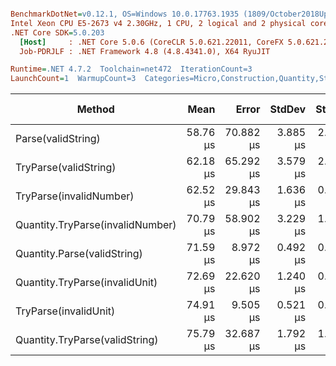 ``` ini

BenchmarkDotNet=v0.12.1, OS=Windows 10.0.17763.1935 (1809/October2018Update/Redstone5)
Intel Xeon CPU E5-2673 v4 2.30GHz, 1 CPU, 2 logical and 2 physical cores
.NET Core SDK=5.0.203
  [Host]     : .NET Core 5.0.6 (CoreCLR 5.0.621.22011, CoreFX 5.0.621.22011), X64 RyuJIT
  Job-PDRJLF : .NET Framework 4.8 (4.8.4341.0), X64 RyuJIT

Runtime=.NET 4.7.2  Toolchain=net472  IterationCount=3  
LaunchCount=1  WarmupCount=3  Categories=Micro,Construction,Quantity,String  

```
|                           Method |     Mean |     Error |   StdDev |   StdErr |      Min |      Max |   Median | Ratio | MannWhitney(5%) | RatioSD |  Gen 0 |  Gen 1 | Gen 2 | Allocated |
|--------------------------------- |---------:|----------:|---------:|---------:|---------:|---------:|---------:|------:|---------------- |--------:|-------:|-------:|------:|----------:|
|               Parse(validString) | 58.76 μs | 70.882 μs | 3.885 μs | 2.243 μs | 56.27 μs | 63.23 μs | 56.76 μs |  1.00 |            Base |    0.00 | 8.0967 | 0.3327 |     - |  52.55 KB |
|            TryParse(validString) | 62.18 μs | 65.292 μs | 3.579 μs | 2.066 μs | 59.97 μs | 66.31 μs | 60.27 μs |  1.06 |               ? |    0.01 | 8.0967 | 0.3327 |     - |  52.53 KB |
|          TryParse(invalidNumber) | 62.52 μs | 29.843 μs | 1.636 μs | 0.944 μs | 60.97 μs | 64.23 μs | 62.37 μs |  1.07 |               ? |    0.07 | 8.0967 | 0.3327 |     - |   52.1 KB |
| Quantity.TryParse(invalidNumber) | 70.79 μs | 58.902 μs | 3.229 μs | 1.864 μs | 67.13 μs | 73.24 μs | 72.00 μs |  1.21 |               ? |    0.06 | 8.0228 | 0.2588 |     - |   52.1 KB |
|      Quantity.Parse(validString) | 71.59 μs |  8.972 μs | 0.492 μs | 0.284 μs | 71.02 μs | 71.89 μs | 71.86 μs |  1.22 |               ? |    0.08 | 8.5271 | 0.3876 |     - |  55.25 KB |
|   Quantity.TryParse(invalidUnit) | 72.69 μs | 22.620 μs | 1.240 μs | 0.716 μs | 71.33 μs | 73.75 μs | 72.99 μs |  1.24 |               ? |    0.10 | 7.9193 | 0.3106 |     - |  51.92 KB |
|            TryParse(invalidUnit) | 74.91 μs |  9.505 μs | 0.521 μs | 0.301 μs | 74.33 μs | 75.34 μs | 75.06 μs |  1.28 |               ? |    0.08 | 8.0228 | 0.2588 |     - |  51.92 KB |
|   Quantity.TryParse(validString) | 75.79 μs | 32.687 μs | 1.792 μs | 1.034 μs | 74.67 μs | 77.86 μs | 74.84 μs |  1.29 |               ? |    0.10 | 8.5271 | 0.3876 |     - |  55.25 KB |
